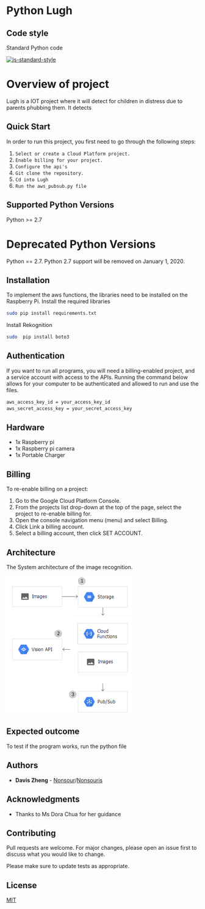 Python Lugh
==================================

## Code style
Standard Python code

[![js-standard-style](https://img.shields.io/badge/code%20style-standard-brightgreen.svg?style=flat)](https://github.com/feross/standard)
# Overview of project

Lugh is a IOT project where it will detect for children in distress due to parents phubbing them. It detects

Quick Start
-----------

In order to run this project, you first need to go through the following steps:

1. `Select or create a Cloud Platform project.`
2. `Enable billing for your project.`
3. `Configure the api's`
4. `Git clone the repository.`
5. `Cd into Lugh`
6. `Run the aws_pubsub.py file`


## Supported Python Versions

Python >= 2.7

# Deprecated Python Versions

Python == 2.7. Python 2.7 support will be removed on January 1, 2020.

## Installation

To implement the aws functions, the libraries need to be installed on the Raspberry Pi. 
Install the required libraries
```bash
sudo pip install requirements.txt
```
Install Rekognition
```bash
sudo  pip install boto3
```

## Authentication

If you want to run all programs, you will need a billing-enabled project, and a service account with access to the APIs. Running the command below allows for your computer to be authenticated and allowed to run and use the files.
```bash
aws_access_key_id = your_access_key_id
aws_secret_access_key = your_secret_access_key
```
## Hardware
- 1x Raspberry pi
- 1x Raspberry pi camera
- 1x Portable Charger


## Billing
To re-enable billing on a project:

1. Go to the Google Cloud Platform Console.
2. From the projects list drop-down at the top of the page, select the project to re-enable billing for.
3. Open the console navigation menu (menu) and select Billing.
4. Click Link a billing account.
5. Select a billing account, then click SET ACCOUNT.

## Architecture

The System architecture of the image recognition.

![Image of Imagerecog](https://github.com/evanderleng/IOTv2-Electric-Boogaloo/blob/master/Images/4.png)

## Expected outcome
To test if the program works, run the python file

## Authors

* **Davis Zheng** - [Nonsour](https://github.com/nonsour)/[Nonsouris](https://github.com/nonsouris)

## Acknowledgments

* Thanks to Ms Dora Chua for her guidance


## Contributing
Pull requests are welcome. For major changes, please open an issue first to discuss what you would like to change.

Please make sure to update tests as appropriate.

## License
[MIT](https://choosealicense.com/licenses/mit/)
